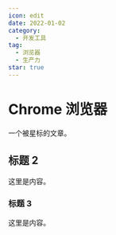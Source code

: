 ```yaml
---
icon: edit
date: 2022-01-02
category:
  - 开发工具
tag:
  - 浏览器
  - 生产力
star: true
---
```


# Chrome 浏览器

一个被星标的文章。

<!-- more -->

## 标题 2

这里是内容。

### 标题 3

这里是内容。
